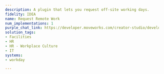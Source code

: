 ```yaml
---
description: A plugin that lets you request off-site working days.
fidelity: IDEA
name: Request Remote Work
num_implementations: 1
purple_chat_link: https://developer.moveworks.com/creator-studio/developer-tools/purple-chat-builder/?workspace=%7B%22title%22%3A%22My+Workspace%22%2C%22botSettings%22%3A%7B%7D%2C%22mocks%22%3A%5B%7B%22id%22%3A6991%2C%22title%22%3A%22Mock+1%22%2C%22transcript%22%3A%7B%22settings%22%3A%7B%22colorStyle%22%3A%22LIGHT%22%2C%22startTime%22%3A%2211%3A43+AM%22%2C%22defaultPerson%22%3A%22GWEN%22%2C%22editable%22%3Atrue%7D%2C%22messages%22%3A%5B%7B%22from%22%3A%22USER%22%2C%22text%22%3A%22I+need+to+submit+a+remote+work+request+for+the+week.%22%7D%2C%7B%22from%22%3A%22BOT%22%2C%22text%22%3A%22Sure%2C+which+day+would+you+like+to+work+remotely%3F%22%7D%2C%7B%22from%22%3A%22USER%22%2C%22text%22%3A%22%3Cp%3EThis+Wednesday%3C%2Fp%3E%22%7D%2C%7B%22from%22%3A%22ANNOTATION%22%2C%22text%22%3A%22%3Cp%3E%E2%9C%85+Working+on+%3Cb%3ESubmit+A+Remote+Work+Request%3C%2Fb%3E%3Cbr%3E%E2%8F%B3+Calling+Plugin+%3Cb%3ERequest+Remote+Work%3C%2Fb%3E%3C%2Fp%3E%22%7D%2C%7B%22from%22%3A%22BOT%22%2C%22text%22%3A%22%3Cp%3EYour+request+to+work+remotely+on+Wednesday%2C+May+29+has+been+submitted.+Is+there+anything+else+I+can+help+with%3F%3C%2Fp%3E%22%7D%5D%7D%7D%5D%7D
solution_tags:
- Facilities
- HR
- HR - Workplace Culture
- IT
systems:
- workday

---
```

